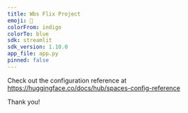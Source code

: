 ```yaml
---
title: Wbs Flix Project
emoji: 🐢
colorFrom: indigo
colorTo: blue
sdk: streamlit
sdk_version: 1.10.0
app_file: app.py
pinned: false
---
```


Check out the configuration reference at https://huggingface.co/docs/hub/spaces-config-reference

Thank you!

